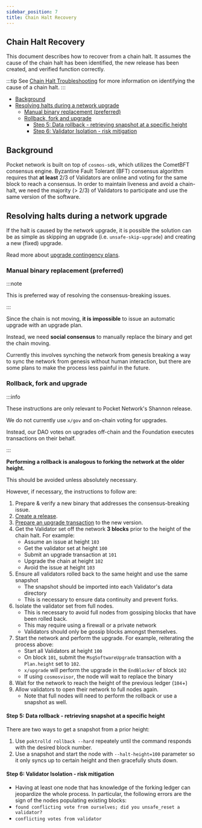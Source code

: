 ```yaml
---
sidebar_position: 7
title: Chain Halt Recovery
---
```


## Chain Halt Recovery <!-- omit in toc -->

This document describes how to recover from a chain halt. It assumes the cause of
the chain halt has been identified, the new release has been created, and verified
function correctly.

:::tip
See [Chain Halt Troubleshooting](./chain_halt_troubleshooting.md) for more information on identifying the cause of a chain halt.
:::

- [Background](#background)
- [Resolving halts during a network upgrade](#resolving-halts-during-a-network-upgrade)
  - [Manual binary replacement (preferred)](#manual-binary-replacement-preferred)
  - [Rollback, fork and upgrade](#rollback-fork-and-upgrade)
    - [Step 5: Data rollback - retrieving snapshot at a specific height](#step-5-data-rollback---retrieving-snapshot-at-a-specific-height)
    - [Step 6: Validator Isolation - risk mitigation](#step-6-validator-isolation---risk-mitigation)

## Background

Pocket network is built on top of `cosmos-sdk`, which utilizes the CometBFT consensus engine.
Byzantine Fault Tolerant (BFT) consensus algorithm requires that **at least** 2/3 of Validators
are online and voting for the same block to reach a consensus. In order to maintain liveness
and avoid a chain-halt, we need the majority (> 2/3) of Validators to participate
and use the same version of the software.

## Resolving halts during a network upgrade

If the halt is caused by the network upgrade, it is possible the solution can be as simple as
skipping an upgrade (i.e. `unsafe-skip-upgrade`) and creating a new (fixed) upgrade.

Read more about [upgrade contingency plans](../../protocol/upgrades/contigency_plans.md).

### Manual binary replacement (preferred)

:::note

This is preferred way of resolving the consensus-breaking issues.

:::

Since the chain is not moving, **it is impossible** to issue an automatic upgrade with an upgrade plan.

Instead, we need **social consensus** to manually replace the binary and get the chain moving.

Currently this involves synching the network from genesis breaking a way to sync the network from genesis without human interaction, but there are some plans to make the process less painful in the future.

<!-- TODO_IMPROVE(@okdas): add links to Cosmovisor documentation how the new UX can be used to automate syncing from genesis without human input. -->

### Rollback, fork and upgrade

:::info

These instructions are only relevant to Pocket Network's Shannon release.

We do not currently use `x/gov` and on-chain voting for upgrades.

Instead, our DAO votes on upgrades off-chain and the Foundation executes
transactions on their behalf.

:::

**Performing a rollback is analogous to forking the network at the older height.**

This should be avoided unless absolutely necessary.

However, if necessary, the instructions to follow are:

1. Prepare & verify a new binary that addresses the consensus-breaking issue.
2. [Create a release](../../protocol/upgrades/release_process.md).
3. [Prepare an upgrade transaction](../../protocol/upgrades/upgrade_procedure.md#writing-an-upgrade-transaction) to the new version.
4. Get the Validator set off the network **3 blocks** prior to the height of the chain halt. For example:
   - Assume an issue at height `103`
   - Get the validator set at height `100`
   - Submit an upgrade transaction at `101`
   - Upgrade the chain at height `102`
   - Avoid the issue at height `103`
5. Ensure all validators rolled back to the same height and use the same snapshot
   - The snapshot should be imported into each Validator's data directory
   - This is necessary to ensure data continuity and prevent forks.
6. Isolate the validator set from full nodes.
   - This is necessary to avoid full nodes from gossiping blocks that have been rolled back.
   - This may require using a firewall or a private network
   - Validators should only be gossip blocks amongst themselves.
7. Start the network and perform the upgrade. For example, reiterating the process above:
   - Start all Validators at height `100`
   - On block `101`, submit the `MsgSoftwareUpgrade` transaction with a `Plan.height` set to `102`.
   - `x/upgrade` will perform the upgrade in the `EndBlocker` of block `102`
   - If using `cosmosvisor`, the node will wait to replace the binary
8. Wait for the network to reach the height of the previous ledger (`104`+)
9. Allow validators to open their network to full nodes again.
   - Note that full nodes will need to perform the rollback or use a snapshot as well.

#### Step 5: Data rollback - retrieving snapshot at a specific height

There are two ways to get a snapshot from a prior height:

1. Use `poktrolld rollback --hard` repeately until the command responds with the desired block number.
2. Use a snapshot and start the node with `--halt-height=100` parameter so it only syncs up to certain height and then gracefully shuts down.

#### Step 6: Validator Isolation - risk mitigation

- Having at least one node that has knowledge of the forking ledger can jeopardize the whole process. In particular, the following errors are the sign of the nodes populating existing blocks:
- `found conflicting vote from ourselves; did you unsafe_reset a validator?`
- `conflicting votes from validator`
